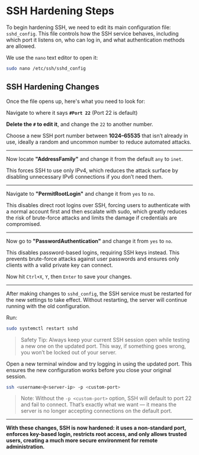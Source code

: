 # SSH Hardening Steps
To begin hardening SSH, we need to edit its main configuration file: `sshd_config`. This file controls how the SSH service behaves, including which port it listens on, who can log in, and what authentication methods are allowed.

We use the `nano` text editor to open it:
```bash
sudo nano /etc/ssh/sshd_config
```

## SSH Hardening Changes
Once the file opens up, here's what you need to look for:

Navigate to where it says **`#Port 22`** (Port 22 is default)

**Delete the `#` to edit it**, and change the `22` to another number. 

Choose a new SSH port number between **1024–65535** that isn’t already in use, ideally a random and uncommon number to reduce automated attacks.

---

Now locate **"AddressFamily"** and change it from the default `any` to `inet`. 

This forces SSH to use only IPv4, which reduces the attack surface by disabling unnecessary IPv6 connections if you don’t need them.

---

Navigate to **"PermitRootLogin"** and change it from `yes` to `no`. 

This disables direct root logins over SSH, forcing users to authenticate with a normal account first and then escalate with sudo, which greatly reduces the risk of brute-force attacks and limits the damage if credentials are compromised.

---

Now go to **"PasswordAuthentication"** and change it from `yes` to `no`. 

This disables password-based logins, requiring SSH keys instead. This prevents brute-force attacks against user passwords and ensures only clients with a valid private key can connect.

Now hit `Ctrl+X`, `Y`, then `Enter` to save your changes.

---

After making changes to `sshd_config`, the SSH service must be restarted for the new settings to take effect. Without restarting, the server will continue running with the old configuration.

Run:
```bash
sudo systemctl restart sshd
```
> Safety Tip: Always keep your current SSH session open while testing a new one on the updated port. This way, if something goes wrong, you won’t be locked out of your server.

Open a new terminal window and try logging in using the updated port. This ensures the new configuration works before you close your original session.
```bash
ssh <username>@<server-ip> -p <custom-port> 
```
> Note: Without the `-p <custom-port>` option, SSH will default to port 22 and fail to connect. That’s exactly what we want — it means the server is no longer accepting connections on the default port.

---


**With these changes, SSH is now hardened: it uses a non-standard port, enforces key-based login, restricts root access, and only allows trusted users, creating a much more secure environment for remote administration.**
